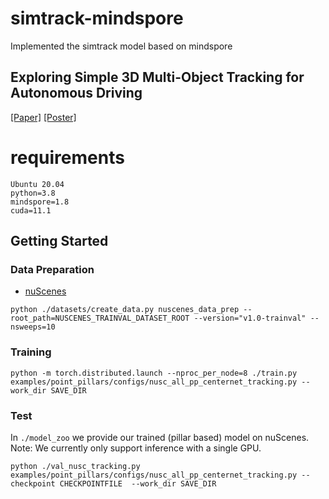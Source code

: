 # simtrack-mindspore
Implemented the simtrack model based on mindspore
## Exploring Simple 3D Multi-Object Tracking for Autonomous Driving

[[Paper]](https://arxiv.org/pdf/2108.10312.pdf) [[Poster]](poster.pdf)

# requirements
```
Ubuntu 20.04
python=3.8
mindspore=1.8
cuda=11.1
```

## Getting Started

### Data Preparation 
* [nuScenes](https://www.nuscenes.org)
```
python ./datasets/create_data.py nuscenes_data_prep --root_path=NUSCENES_TRAINVAL_DATASET_ROOT --version="v1.0-trainval" --nsweeps=10
```

### Training
```
python -m torch.distributed.launch --nproc_per_node=8 ./train.py examples/point_pillars/configs/nusc_all_pp_centernet_tracking.py --work_dir SAVE_DIR
```

### Test
In `./model_zoo` we provide our trained (pillar based) model on nuScenes.          
Note: We currently only support inference with a single GPU.
```
python ./val_nusc_tracking.py examples/point_pillars/configs/nusc_all_pp_centernet_tracking.py --checkpoint CHECKPOINTFILE  --work_dir SAVE_DIR
```
